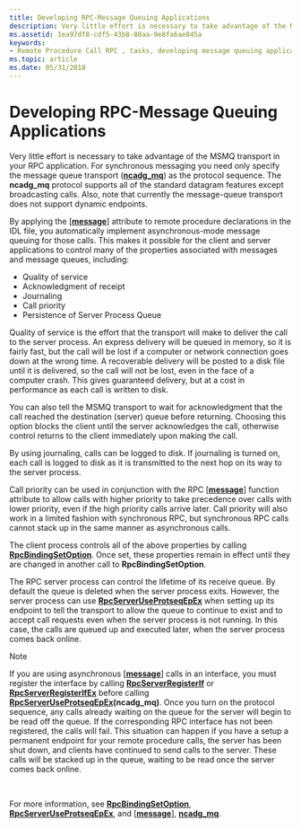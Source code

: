 ```yaml
---
title: Developing RPC-Message Queuing Applications
description: Very little effort is necessary to take advantage of the MSMQ transport in your RPC application.
ms.assetid: 1ea97df8-cdf5-43b8-88aa-9e8fa6ae845a
keywords:
- Remote Procedure Call RPC , tasks, developing message queuing applications
ms.topic: article
ms.date: 05/31/2018
---
```


# Developing RPC-Message Queuing Applications

Very little effort is necessary to take advantage of the MSMQ transport in your RPC application. For synchronous messaging you need only specify the message queue transport ([**ncadg\_mq**](/windows/desktop/Midl/ncadg-mq)) as the protocol sequence. The **ncadg\_mq** protocol supports all of the standard datagram features except broadcasting calls. Also, note that currently the message-queue transport does not support dynamic endpoints.

By applying the \[[**message**](/windows/desktop/Midl/message)\] attribute to remote procedure declarations in the IDL file, you automatically implement asynchronous-mode message queuing for those calls. This makes it possible for the client and server applications to control many of the properties associated with messages and message queues, including:

-   Quality of service
-   Acknowledgment of receipt
-   Journaling
-   Call priority
-   Persistence of Server Process Queue

Quality of service is the effort that the transport will make to deliver the call to the server process. An express delivery will be queued in memory, so it is fairly fast, but the call will be lost if a computer or network connection goes down at the wrong time. A recoverable delivery will be posted to a disk file until it is delivered, so the call will not be lost, even in the face of a computer crash. This gives guaranteed delivery, but at a cost in performance as each call is written to disk.

You can also tell the MSMQ transport to wait for acknowledgment that the call reached the destination (server) queue before returning. Choosing this option blocks the client until the server acknowledges the call, otherwise control returns to the client immediately upon making the call.

By using journaling, calls can be logged to disk. If journaling is turned on, each call is logged to disk as it is transmitted to the next hop on its way to the server process.

Call priority can be used in conjunction with the RPC \[[**message**](/windows/desktop/Midl/message)\] function attribute to allow calls with higher priority to take precedence over calls with lower priority, even if the high priority calls arrive later. Call priority will also work in a limited fashion with synchronous RPC, but synchronous RPC calls cannot stack up in the same manner as asynchronous calls.

The client process controls all of the above properties by calling [**RpcBindingSetOption**](/windows/desktop/api/Rpcdce/nf-rpcdce-rpcbindingsetoption). Once set, these properties remain in effect until they are changed in another call to **RpcBindingSetOption**.

The RPC server process can control the lifetime of its receive queue. By default the queue is deleted when the server process exits. However, the server process can use [**RpcServerUseProtseqEpEx**](/windows/desktop/api/Rpcdce/nf-rpcdce-rpcserveruseprotseqepex) when setting up its endpoint to tell the transport to allow the queue to continue to exist and to accept call requests even when the server process is not running. In this case, the calls are queued up and executed later, when the server process comes back online.

> [!Note]  
> If you are using asynchronous \[[**message**](/windows/desktop/Midl/message)\] calls in an interface, you must register the interface by calling [**RpcServerRegisterIf**](/windows/desktop/api/Rpcdce/nf-rpcdce-rpcserverregisterif) or [**RpcServerRegisterIfEx**](/windows/desktop/api/Rpcdce/nf-rpcdce-rpcserverregisterifex) before calling [**RpcServerUseProtseqEpEx**](/windows/desktop/api/Rpcdce/nf-rpcdce-rpcserveruseprotseqepex)**(ncadg\_mq)**. Once you turn on the protocol sequence, any calls already waiting on the queue for the server will begin to be read off the queue. If the corresponding RPC interface has not been registered, the calls will fail. This situation can happen if you have a setup a permanent endpoint for your remote procedure calls, the server has been shut down, and clients have continued to send calls to the server. These calls will be stacked up in the queue, waiting to be read once the server comes back online.

 

For more information, see [**RpcBindingSetOption**](/windows/desktop/api/Rpcdce/nf-rpcdce-rpcbindingsetoption), [**RpcServerUseProtseqEpEx**](/windows/desktop/api/Rpcdce/nf-rpcdce-rpcserveruseprotseqepex), and \[[**message**](/windows/desktop/Midl/message)\], [**ncadg\_mq**](/windows/desktop/Midl/ncadg-mq).

 

 